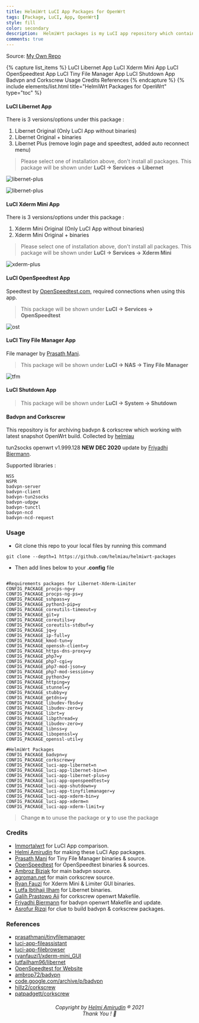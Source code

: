 ```yaml
---
title: HelmiWrt LuCI App Packages for OpenWrt
tags: [Package, LuCI, App, OpenWrt]
style: fill
color: secondary
description:  HelmiWrt packages is my LuCI app repository which contains additional LuCI packages for OpenWrt.
comments: true
---
```

Source: [My Own Repo](https://github.com/helmiau/helmiwrt-packages)


{% capture list_items %}
LuCI Libernet App
LuCI Xderm Mini App
LuCI OpenSpeedtest App
LuCI Tiny File Manager App
LuCI Shutdown App
Badvpn and Corkscrew
Usage
Credits
References
{% endcapture %}
{% include elements/list.html title="HelmiWrt Packages for OpenWrt" type="toc" %}


#### LuCI Libernet App
There is 3 versions/options under this package :
1. Libernet Original (Only LuCI App without binaries)
2. Libernet Original + binaries
3. Libernet Plus (remove login page and speedtest, added auto reconnect menu)

> Please select one of installation above, don't install all packages. This package will be shown under **LuCI -> Services -> Libernet**

![libernet-plus](https://raw.githubusercontent.com/helmiau/helmiwrt-packages/main/preview/libernet-prev.png)

![libernet-plus](https://raw.githubusercontent.com/helmiau/helmiwrt-packages/main/preview/libernet-plus-prev.jpg)


#### LuCI Xderm Mini App
There is 3 versions/options under this package :
1. Xderm Mini Original (Only LuCI App without binaries)
2. Xderm Mini Original + binaries

> Please select one of installation above, don't install all packages. This package will be shown under **LuCI -> Services -> Xderm Mini**

![xderm-plus](https://raw.githubusercontent.com/helmiau/helmiwrt-packages/main/preview/xderm-prev.png)


#### LuCI OpenSpeedtest App
Speedtest by [OpenSpeedtest.com](openspeedtest.com), required connections when using this app.

> This package will be shown under **LuCI -> Services -> OpenSpeedtest**

![ost](https://raw.githubusercontent.com/helmiau/helmiwrt-packages/main/preview/openspeedtest-prev.png)


#### LuCI Tiny File Manager App
File manager by [Prasath Mani](https://github.com/prasathmani/tinyfilemanager).

> This package will be shown under **LuCI -> NAS -> Tiny File Manager**

![tfm](https://raw.githubusercontent.com/helmiau/helmiwrt-packages/main/preview/tinyfilemanager-prev.png)


#### LuCI Shutdown App

> This package will be shown under **LuCI -> System -> Shutdown**

#### Badvpn and Corkscrew
This repository is for archiving badvpn & corkscrew which working with latest snapshot OpenWrt build. Collected by [helmiau](http://www.github.com/helmiau)

tun2socks openwrt v1.999.128 **NEW DEC 2020** update by [Friyadhi Biermann](https://github.com/friyadhibiermann/openwrt_badvpn-tun2socks).

Supported libraries :
```
NSS
NSPR
badvpn-server
badvpn-client
badvpn-tun2socks
badvpn-udpgw
badvpn-tunctl
badvpn-ncd
badvpn-ncd-request
```

### Usage
- Git clone this repo to your local files by running this command
```
git clone --depth=1 https://github.com/helmiau/helmiwrt-packages
```
- Then add lines below to your **.config** file

```

#Requirements packages for Libernet-Xderm-Limiter
CONFIG_PACKAGE_procps-ng=y
CONFIG_PACKAGE_procps-ng-ps=y
CONFIG_PACKAGE_sshpass=y
CONFIG_PACKAGE_python3-pip=y
CONFIG_PACKAGE_coreutils-timeout=y
CONFIG_PACKAGE_git=y
CONFIG_PACKAGE_coreutils=y
CONFIG_PACKAGE_coreutils-stdbuf=y
CONFIG_PACKAGE_jq=y
CONFIG_PACKAGE_ip-full=y
CONFIG_PACKAGE_kmod-tun=y
CONFIG_PACKAGE_openssh-client=y
CONFIG_PACKAGE_https-dns-proxy=y
CONFIG_PACKAGE_php7=y
CONFIG_PACKAGE_php7-cgi=y
CONFIG_PACKAGE_php7-mod-json=y
CONFIG_PACKAGE_php7-mod-session=y
CONFIG_PACKAGE_python3=y
CONFIG_PACKAGE_httping=y
CONFIG_PACKAGE_stunnel=y
CONFIG_PACKAGE_stubby=y
CONFIG_PACKAGE_getdns=y
CONFIG_PACKAGE_libudev-fbsd=y
CONFIG_PACKAGE_libudev-zero=y
CONFIG_PACKAGE_librt=y
CONFIG_PACKAGE_libpthread=y
CONFIG_PACKAGE_libudev-zero=y
CONFIG_PACKAGE_libnss=y
CONFIG_PACKAGE_libopenssl=y
CONFIG_PACKAGE_openssl-util=y

#HelmiWrt Packages
CONFIG_PACKAGE_badvpn=y
CONFIG_PACKAGE_corkscrew=y
CONFIG_PACKAGE_luci-app-libernet=n
CONFIG_PACKAGE_luci-app-libernet-bin=n
CONFIG_PACKAGE_luci-app-libernet-plus=y
CONFIG_PACKAGE_luci-app-openspeedtest=y
CONFIG_PACKAGE_luci-app-shutdown=y
CONFIG_PACKAGE_luci-app-tinyfilemanager=y
CONFIG_PACKAGE_luci-app-xderm-bin=y
CONFIG_PACKAGE_luci-app-xderm=n
CONFIG_PACKAGE_luci-app-xderm-limit=y

```
> Change **n** to unuse the package or **y** to use the package


### Credits
- [Immortalwrt](github.com/immortalwrt) for LuCI App comparison.
- [Helmi Amirudin](helmiau.com/about) for making these LuCI App packages.
- [Prasath Mani](https://github.com/prasathmani/tinyfilemanager) for Tiny File Manager binaries & source.
- [OpenSpeedtest](https://github.com/AsrofurRizqi) for OpenSpeedtest binaries & sources.
- [Ambroz Bizjak](https://github.com/ambrop72/badvpn) for main badvpn source.
- [agroman.net](http://www.agroman.net/corkscrew/) for main corkscrew source.
- [Ryan Fauzi](https://github.com/ryanfauzi1/xderm-mini_GUI) for Xderm Mini & Limiter GUI binaries.
- [Lutfa Ibtihaji Ilham](https://github.com/lutfailham96/libernet) for Libernet binaries.
- [Galih Prastowo Aji](https://github.com/hillz2/corkscrew) for corkscrew openwrt Makefile.
- [Friyadhi Biermann](https://github.com/friyadhibiermann/openwrt_badvpn-tun2socks) for badvpn openwrt Makefile and update.
- [Asrofur Rizqi](https://github.com/AsrofurRizqi) for clue to build badvpn & corkscrew packages.

### References
- [prasathmani/tinyfilemanager](https://github.com/prasathmani/tinyfilemanager)
- [luci-app-fileassistant](https://github.com/immortalwrt/luci/tree/master/applications/luci-app-fileassistant)
- [luci-app-filebrowser](https://github.com/immortalwrt/luci/tree/master/applications/luci-app-filebrowser)
- [ryanfauzi1/xderm-mini_GUI](https://github.com/ryanfauzi1/xderm-mini_GUI)
- [lutfailham96/libernet](https://github.com/lutfailham96/libernet)
- [OpenSpeedtest for Website](http://openspeedtest.com/speed-testing-application-for-your-website.php)
- [ambrop72/badvpn](https://github.com/ambrop72/badvpn/wiki/Tun2socks)
- [code.google.com/archive/p/badvpn](https://code.google.com/archive/p/badvpn/downloads)
- [hillz2/corkscrew](https://github.com/hillz2/corkscrew)
- [patpadgett/corkscrew](https://github.com/patpadgett/corkscrew)

<h6 align="center">Copyright by <a href="http://www.helmiau.com">Helmi Amirudin</a> ® 2021 <br> Thank You ! 🤝</h6>
